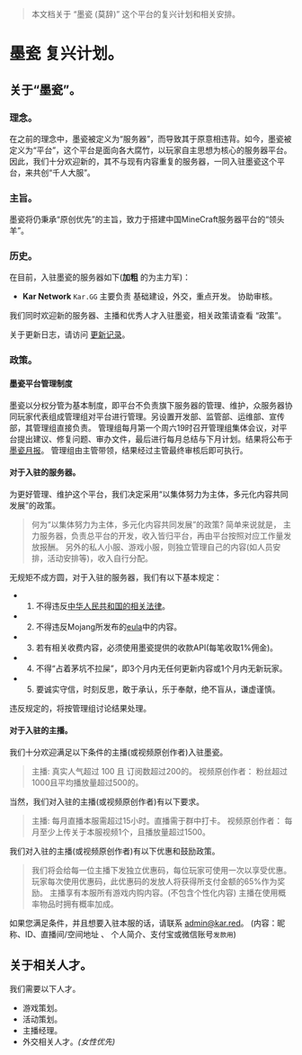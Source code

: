 
> 本文档关于 “墨瓷 (莫辞)” 这个平台的复兴计划和相关安排。

# **墨瓷** 复兴计划。

## 关于“墨瓷”。
### 理念。
在之前的理念中，墨瓷被定义为“服务器”，而导致其于原意相违背。如今，墨瓷被定义为“平台”，这个平台是面向各大腐竹，以玩家自主思想为核心的服务器平台。
因此，我们十分欢迎新的，其不与现有内容重复的服务器，一同入驻墨瓷这个平台，来共创“千人大服”。

### 主旨。
墨瓷将仍秉承“原创优先”的主旨，致力于搭建中国MineCraft服务器平台的“领头羊”。

### 历史。
在目前，入驻墨瓷的服务器如下(**加粗** 的为主力军)：
 - **Kar Network** `Kar.GG` 主要负责 基础建设，外交，重点开发。 协助审核。

我们同时欢迎新的服务器、主播和优秀人才入驻墨瓷，相关政策请查看 “政策”。

关于更新日志，请访问 [更新记录](../docs/updates.md)。

### 政策。
#### 墨瓷平台管理制度
墨瓷以分权分管为基本制度，即平台不负责旗下服务器的管理、维护，众服务器协同玩家代表组成管理组对平台进行管理。另设置开发部、监管部、运维部、宣传部，其管理组直接负责。
管理组每月第一个周六19时召开管理组集体会议，对平台提出建议、修复问题、审办文件，最后进行每月总结与下月计划。结果将公布于[墨瓷月报](reports.md)。
管理组由主管带领，结果经过主管最终审核后即可执行。


#### 对于入驻的服务器。
为更好管理、维护这个平台，我们决定采用“以集体努力为主体，多元化内容共同发展”的政策。
> 何为“以集体努力为主体，多元化内容共同发展”的政策?
> 简单来说就是，
> 主力服务器，负责总平台的开发，收入皆归平台，再由平台按照对应工作量发放报酬。
> 另外的私人小服、游戏小服，则独立管理自己的内容(如人员安排，活动安排等)，收入自行分配。

无规矩不成方圆，对于入驻的服务器，我们有以下基本规定：
- 1. 不得违反[中华人民共和国的相关法律](http://www.gov.cn/zhengce/zc_fl.htm)。
- 2. 不得违反Mojang所发布的[eula](https://account.mojang.com/terms)中的内容。
- 3. 若有相关收费内容，必须使用墨瓷提供的收款API(每笔收取1%佣金)。
- 4. 不得“占着茅坑不拉屎”，即3个月内无任何更新内容或1个月内无新玩家。
- 5. 要诚实守信，时刻反思，敢于承认，乐于奉献，绝不盲从，谦虚谨慎。

违反规定的，将按管理组讨论结果处理。

#### 对于入驻的主播。
我们十分欢迎满足以下条件的主播(或视频原创作者)入驻墨瓷。
> 主播: 真实人气超过 100 且 订阅数超过200的。
> 视频原创作者： 粉丝超过1000且平均播放量超过500的。

当然，我们对入驻的主播(或视频原创作者)有以下要求。
> 主播: 每月直播本服需超过15小时。直播需于群中打卡。
> 视频原创作者： 每月至少上传关于本服视频1个，且播放量超过1500。

我们对入驻的主播(或视频原创作者)有以下优惠和鼓励政策。
> 我们将会给每一位主播下发独立优惠码，每位玩家可使用一次以享受优惠。玩家每次使用优惠码，此优惠码的发放人将获得所支付金额的65%作为奖励。
> 主播享有本服所有游戏内购内容。(不包含个性化内容)
> 主播在使用概率物品时拥有概率加成。

如果您满足条件，并且想要入驻本服的话，请联系 admin@kar.red。 (内容：昵称、ID、直播间/空间地址 、 个人简介、支付宝或微信账号`发款用`)

## 关于相关人才。
我们需要以下人才。
- 游戏策划。
- 活动策划。
- 主播经理。
- 外交相关人才。*(女性优先)*
